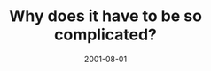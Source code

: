 ---
layout: base.njk
title : 'Why does it have to be so complicated?' 
view_title : 'Why does it have to be so complicated?' 
year : '2001' 
date : '2001-08-01' 
img_file : '/drawing/string.png' 
html_file : 'complicated' 
next_html : 'nobodycares.html' 
year_order : '168' 
permalink : "title/{{html_file}}.html"
---